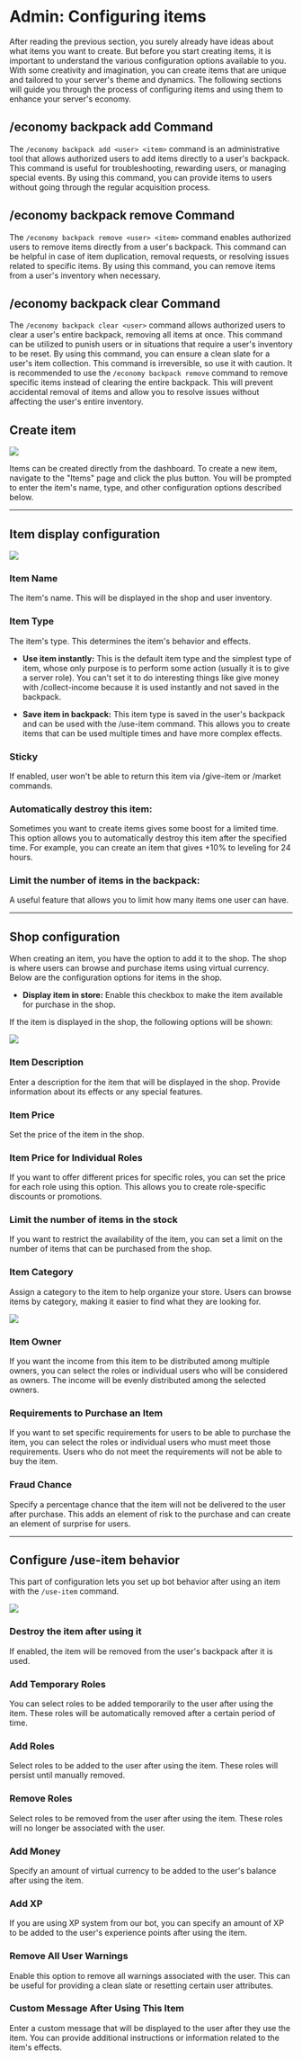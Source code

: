 
# Admin: Configuring items

After reading the previous section, you surely already have ideas about what items you want to create. But before you
start creating items, it is important to understand the various configuration options available to you. With some
creativity and imagination, you can create items that are unique and tailored to your server's theme and dynamics.
The following sections will guide you through the process of configuring items and using them to enhance your
server's economy.

## /economy backpack add Command

The `/economy backpack add <user> <item>` command is an administrative tool that allows authorized users to add items
directly to a user's backpack. This command is useful for troubleshooting, rewarding users, or managing special events.
By using this command, you can provide items to users without going through the regular acquisition process.

## /economy backpack remove Command

The `/economy backpack remove <user> <item>` command enables authorized users to remove items directly from a
user's backpack. This command can be helpful in case of item duplication, removal requests, or resolving issues related
to specific items. By using this command, you can remove items from a user's inventory when necessary.

## /economy backpack clear Command

The `/economy backpack clear <user>` command allows authorized users to clear a user's entire backpack, removing all
items at once. This command can be utilized to punish users or in situations that require a user's inventory to be
reset. By using this command, you can ensure a clean slate for a user's item collection. This command is irreversible,
so use it with caution. It is recommended to use the `/economy backpack remove` command to remove specific items instead
of clearing the entire backpack. This will prevent accidental removal of items and allow you to resolve issues without
affecting the user's entire inventory.

## Create item

![](../assets/v1.gif)

Items can be created directly from the dashboard. To create a new item, navigate to the "Items" page and click the
plus button. You will be prompted to enter the item's name, type, and other configuration options described below.

---

## Item display configuration

![](../assets/v2.png)

### Item Name

The item's name. This will be displayed in the shop and user inventory.

### Item Type

The item's type. This determines the item's behavior and effects.

- **Use item instantly:** This is the default item type and the simplest type of item,
  whose only purpose is to perform some action (usually it is to give a server role).
  You can't set it to do interesting things like give money with /collect-income because it is used instantly
  and not saved in the backpack.

- **Save item in backpack:** This item type is saved in the user's backpack and can be used with the /use-item
  command. This allows you to create items that can be used multiple times and have more complex effects.

### Sticky

If enabled, user won't be able to return this item via /give-item or /market commands.

### Automatically destroy this item:

Sometimes you want to create items gives some boost for a limited time. This option allows you to automatically destroy
this item after the specified time. For example, you can create an item that gives +10% to leveling for 24 hours.

### Limit the number of items in the backpack:

A useful feature that allows you to limit how many items one user can have.

---

## Shop configuration

When creating an item, you have the option to add it to the shop. The shop is where users can browse and purchase items
using virtual currency. Below are the configuration options for items in the shop.

- **Display item in store:** Enable this checkbox to make the item available for purchase in the shop.

If the item is displayed in the shop, the following options will be shown:

![](../assets/v3.png)

### Item Description

Enter a description for the item that will be displayed in the shop. Provide information about its effects or any
special features.

### Item Price

Set the price of the item in the shop.

### Item Price for Individual Roles

If you want to offer different prices for specific roles, you can set the price for each role using this option. This
allows you to create role-specific discounts or promotions.

### Limit the number of items in the stock

If you want to restrict the availability of the item, you can set a limit on the number of items that can be purchased
from the shop.

### Item Category

Assign a category to the item to help organize your store. Users can browse items by category, making it easier to find
what they are looking for.

![](../assets/v4.png)

### Item Owner

If you want the income from this item to be distributed among multiple owners, you can select the roles or individual
users who will be considered as owners. The income will be evenly distributed among the selected owners.

### Requirements to Purchase an Item

If you want to set specific requirements for users to be able to purchase the item, you can select the roles or
individual users who must meet those requirements. Users who do not meet the requirements will not be able to buy the
item.

### Fraud Chance

Specify a percentage chance that the item will not be delivered to the user after purchase. This adds an element of risk
to the purchase and can create an element of surprise for users.

---

## Configure /use-item behavior

This part of configuration lets you set up bot behavior after using an item with the `/use-item` command.

![](../assets/v5.png)

### Destroy the item after using it

If enabled, the item will be removed from the user's backpack after it is used.

### Add Temporary Roles

You can select roles to be added temporarily to the user after using the item. These roles will be automatically removed
after a certain period of time.

### Add Roles

Select roles to be added to the user after using the item. These roles will persist until manually removed.

### Remove Roles

Select roles to be removed from the user after using the item. These roles will no longer be associated
with the user.

### Add Money

Specify an amount of virtual currency to be added to the user's balance after using the item.

### Add XP

If you are using XP system from our bot, you can specify an amount of XP to be added to the user's experience
points after using the item.

### Remove All User Warnings

Enable this option to remove all warnings associated with the user. This can be useful for
providing a clean slate or resetting certain user attributes.

### Custom Message After Using This Item

Enter a custom message that will be displayed to the user after they use the
item. You can provide additional instructions or information related to the item's effects.
